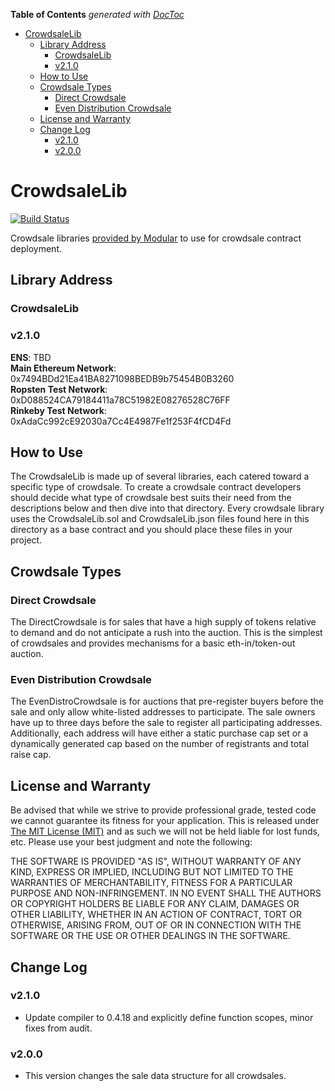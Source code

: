 <!-- START doctoc generated TOC please keep comment here to allow auto update -->
<!-- DON'T EDIT THIS SECTION, INSTEAD RE-RUN doctoc TO UPDATE -->
**Table of Contents**  *generated with [DocToc](https://github.com/thlorenz/doctoc)*

- [CrowdsaleLib](#crowdsalelib)
  - [Library Address](#library-address)
    - [CrowdsaleLib](#crowdsalelib-1)
    - [v2.1.0](#v210)
  - [How to Use](#how-to-use)
  - [Crowdsale Types](#crowdsale-types)
    - [Direct Crowdsale](#direct-crowdsale)
    - [Even Distribution Crowdsale](#even-distribution-crowdsale)
  - [License and Warranty](#license-and-warranty)
  - [Change Log](#change-log)
    - [v2.1.0](#v210-1)
    - [v2.0.0](#v200)

<!-- END doctoc generated TOC please keep comment here to allow auto update -->

CrowdsaleLib
=========================

[![Build Status](https://travis-ci.org/Modular-Network/ethereum-libraries.svg?branch=master)](https://travis-ci.org/Modular-Network/ethereum-libraries)

Crowdsale libraries [provided by Modular](https://modular.network "Modular's Website") to use for crowdsale contract deployment.

## Library Address

### CrowdsaleLib   

### v2.1.0

**ENS**: TBD   
**Main Ethereum Network**: 0x7494BDd21Ea41BA8271098BEDB9b75454B0B3260   
**Ropsten Test Network**: 0xD088524CA79184411a78C51982E08276528C76FF   
**Rinkeby Test Network**: 0xAdaCc992cE92030a7Cc4E4987Fe1f253F4fCD4Fd   

## How to Use

The CrowdsaleLib is made up of several libraries, each catered toward a specific type of crowdsale. To create a crowdsale contract developers should decide what type of crowdsale best suits their need from the descriptions below and then dive into that directory. Every crowdsale library uses the CrowdsaleLib.sol and CrowdsaleLib.json files found here in this directory as a base contract and you should place these files in your project.

## Crowdsale Types

### Direct Crowdsale

The DirectCrowdsale is for sales that have a high supply of tokens relative to demand and do not anticipate a rush into the auction. This is the simplest of crowdsales and provides mechanisms for a basic eth-in/token-out auction.

### Even Distribution Crowdsale

The EvenDistroCrowdsale is for auctions that pre-register buyers before the sale and only allow white-listed addresses to participate. The sale owners have up to three days before the sale to register all participating addresses. Additionally, each address will have either a static purchase cap set or a dynamically generated cap based on the number of registrants and total raise cap.

## License and Warranty

Be advised that while we strive to provide professional grade, tested code we cannot guarantee its fitness for your application. This is released under [The MIT License (MIT)](https://github.com/Modular-Network/ethereum-libraries/blob/master/LICENSE "MIT License") and as such we will not be held liable for lost funds, etc. Please use your best judgment and note the following:

THE SOFTWARE IS PROVIDED "AS IS", WITHOUT WARRANTY OF ANY KIND, EXPRESS OR IMPLIED, INCLUDING BUT NOT LIMITED TO THE WARRANTIES OF MERCHANTABILITY, FITNESS FOR A PARTICULAR PURPOSE AND NON-INFRINGEMENT. IN NO EVENT SHALL THE AUTHORS OR COPYRIGHT HOLDERS BE LIABLE FOR ANY CLAIM, DAMAGES OR OTHER LIABILITY, WHETHER IN AN ACTION OF CONTRACT, TORT OR OTHERWISE, ARISING FROM, OUT OF OR IN CONNECTION WITH THE SOFTWARE OR THE USE OR OTHER DEALINGS IN THE SOFTWARE.

## Change Log

### v2.1.0

* Update compiler to 0.4.18 and explicitly define function scopes, minor fixes from audit.

### v2.0.0

* This version changes the sale data structure for all crowdsales.
